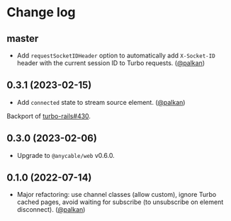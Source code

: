 # Change log

## master

- Add `requestSocketIDHeader` option to automatically add `X-Socket-ID` header with the current session ID to Turbo requests. ([@palkan][])

## 0.3.1 (2023-02-15)

- Add `connected` state to stream source element. ([@palkan][])

Backport of [turbo-rails#430](https://github.com/hotwired/turbo-rails/pull/430).

## 0.3.0 (2023-02-06)

- Upgrade to `@anycable/web` v0.6.0.

## 0.1.0 (2022-07-14)

- Major refactoring: use channel classes (allow custom), ignore Turbo cached pages, avoid waiting for subscribe (to unsubscribe on element disconnect). ([@palkan][])

[@palkan]: https://github.com/palkan
